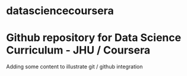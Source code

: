 # datasciencecoursera
# Github repository for Data Science Curriculum - JHU / Coursera

Adding some content to illustrate git / github integration